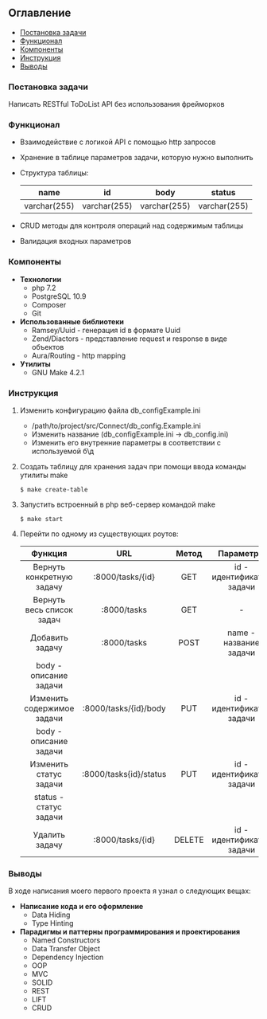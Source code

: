 ## Оглавление
* [Постановка задачи](#постановка-задачи)
* [Функционал](#функционал)
* [Компоненты](#компоненты)
* [Инструкция](#инструкция)
* [Выводы](#выводы)

### Постановка задачи
Написать RESTful ToDoList API без использования фрейморков

### Функционал
* Взаимодействие с логикой API с помощью http запросов
* Хранение в таблице параметров задачи, которую нужно выполнить
* Структура таблицы:

	| name         | id           | body         | status       |
	|--------------|--------------|--------------|--------------|
	| varchar(255) | varchar(255) | varchar(255) | varchar(255) |

* CRUD методы для контроля операций над содержимым таблицы
* Валидация входных параметров

### Компоненты
- **Технологии**
	- php 7.2
	- PostgreSQL 10.9
	- Composer
	- Git
- **Использованные библиотеки**
	- Ramsey/Uuid - генерация id в формате Uuid
	- Zend/Diactors - представление request и response в виде объектов
	- Aura/Routing - http mapping
- **Утилиты**
	- GNU Make 4.2.1

### Инструкция
1. Изменить конфигурацию файла db_configExample.ini
	- /path/to/project/src/Connect/db_config.Example.ini
	- Изменить название (db_configExample.ini -> db_config.ini)
	- Изменить его внутренние параметры в соответствии с используемой б\д
2. Создать таблицу для хранения задач при помощи ввода команды утилиты make
	```
	$ make create-table
	```
3. Запустить встроенный в php веб-сервер командой make
	```
	$ make start
	```
4. Перейти по одному из существующих роутов:

	|           Функция          |              URL             |  Метод |                     Параметры                    |
	|:--------------------------:|:----------------------------:|:------:|:------------------------------------------------:|
	| Вернуть конкретную задачу  | <HOST>:8000/tasks/{id}       |   GET  | id - идентификатор задачи                        |
	| Вернуть весь список задач  | <HOST>:8000/tasks            |   GET  |                         -                        |
	| Добавить задачу            | <HOST>:8000/tasks            |  POST  | name - название задачи
		body - описание задачи    |
	| Изменить содержимое задачи | <HOST>:8000/tasks/{id}/body  |   PUT  | id - идентификатор задачи
		body - описание задачи |
	| Изменить статус задачи     | <HOST>:8000/tasks{id}/status |   PUT  | id - идентификатор задачи
		status - статус задачи |
	| Удалить задачу             | <HOST>:8000/tasks/{id}       | DELETE | id - идентификатор задачи                        |


### Выводы
В ходе написания моего первого проекта я узнал о следующих вещах:
- **Написание кода и его оформление**
	- Data Hiding
	- Type Hinting
- **Парадигмы и паттерны программирования и проектирования**
	- Named Constructors
	- Data Transfer Object
	- Dependency Injection
	- OOP
	- MVC
	- SOLID
	- REST
	- LIFT
	- CRUD